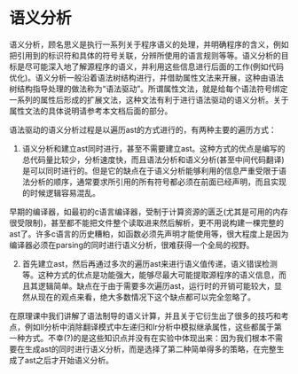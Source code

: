 # 语义分析

语义分析，顾名思义是执行一系列关于程序语义的处理，并明确程序的含义，例如把引用到的标识符和具体的符号关联，分辨所使用的语言规则等等。语义分析的目标是尽可能深入地了解源程序的语义，并利用这些信息进行后面的工作(例如代码优化)。语义分析一般沿着语法树结构进行，并借助属性文法来开展，这种由语法树结构指导处理的做法称为“语法驱动”。所谓属性文法，就是给每个语法符号绑定一系列的属性后形成的扩展文法，这种文法有利于进行语法驱动的语义分析。关于属性文法的具体说明请参考本文档后面的部分。

语法驱动的语义分析过程是以遍历ast的方式进行的，有两种主要的遍历方式：

1. 语义分析和建立ast同时进行，甚至不需要建立ast。这种方式的优点是编写的总代码量比较少，分析速度快，而且语法分析和语义分析(甚至中间代码翻译)是可以同时进行的。但是它的缺点在于语义分析能够利用的信息严重受限于语法分析的顺序，通常要求所引用的所有符号都必须在前面已经声明，而且实现的时候逻辑容易混乱。
  
  早期的编译器，如最初的c语言编译器，受制于计算资源的匮乏(尤其是可用的内存很受限制)，甚至都不能把文件整个读取进来然后解析，更不用说构建一棵完整的ast了。许多c语言的历史糟粕，如函数必须先声明才能使用等，很大程度上是因为编译器必须在parsing的同时进行语义分析，很难获得一个全局的视野。

2. 首先建立ast，然后再通过多次的遍历ast来进行语义值传递，语义错误检测等。这种方式的优点是功能强大，能够尽最大可能提取源程序的语义信息，而且其逻辑简单。缺点在于由于需要多次遍历ast，运行时的开销可能较大，显然从现在的观点来看，绝大多数情况下这个缺点都可以完全忽略了。

在原理课中我们讲解了语法制导的语义计算，并且关于它衍生出了很多的技巧和考点，例如ll分析中消除翻译模式中左递归和lr分析中模拟继承属性，这些都属于第一种方式。不幸(?)的是这些知识点并没有在实验中体现出来：因为我们根本不需要在生成ast的同时进行语义分析，而是选择了第二种简单得多的策略，在完整生成了ast之后才开始语义分析。